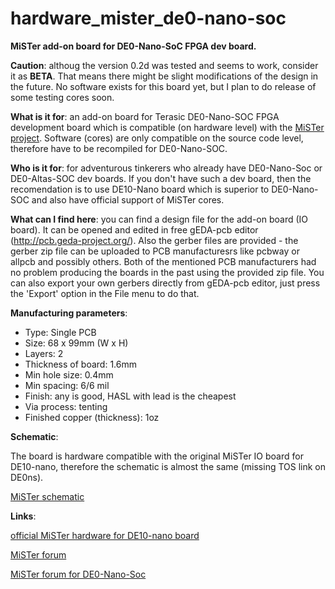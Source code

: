 # hardware_mister_de0-nano-soc
**MiSTer add-on board for DE0-Nano-SoC FPGA dev board.**

__Caution__: althoug the version 0.2d was tested and seems to work, consider it as **BETA**. That means there might be slight modifications of the design in the future. 
No software exists for this board yet, but I plan to do release of some testing cores soon. 

__What is it for__: an add-on board for Terasic DE0-Nano-SOC FPGA development board which is compatible (on hardware level) with the [MiSTer project](https://github.com/MiSTer-devel/Main_MiSTer/wiki). Software (cores) are only compatible on the source code level, therefore have to be recompiled for DE0-Nano-SOC. 

__Who is it for__: for adventurous tinkerers who already have DE0-Nano-Soc or DE0-Altas-SOC dev boards. If you don't have such a dev board, then the recomendation is to use DE10-Nano board which is superior to DE0-Nano-SOC and also have official support of MiSTer cores. 

__What can I find here__: you can find a design file for the add-on board (IO board). It can be opened and
edited in free gEDA-pcb editor (http://pcb.geda-project.org/). Also the gerber files are provided - the gerber zip file can be uploaded to PCB manufacturesrs like pcbway or allpcb and possibly others. Both of the mentioned PCB manufacturers had no problem producing the boards in the past using the provided zip file. You can also export your own gerbers directly from gEDA-pcb editor, just press the 'Export' option in the
File menu to do that.

__Manufacturing parameters__:
* Type: Single PCB
* Size: 68 x 99mm (W x H)
* Layers: 2
* Thickness of board: 1.6mm
* Min hole size: 0.4mm
* Min spacing: 6/6 mil
* Finish: any is good, HASL with lead is the cheapest
* Via process: tenting
* Finished copper (thickness): 1oz

__Schematic__:

The board is hardware compatible with the original MiSTer IO board for DE10-nano, therefore the schematic is almost the same (missing TOS link on DE0ns).

[MiSTer schematic](https://github.com/MiSTer-devel/Hardware_MiSTer/blob/master/Addons/IOBoard/iobrd_5.2.pdf)

__Links__:

[official MiSTer hardware for DE10-nano board](https://github.com/MiSTer-devel/Hardware_MiSTer)

[MiSTer forum](http://www.atari-forum.com/viewforum.php?f=117)

[MiSTer forum for DE0-Nano-Soc](http://www.atari-forum.com/viewtopic.php?f=117&t=32651)



